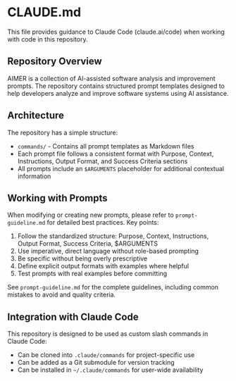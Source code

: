 # CLAUDE.md

This file provides guidance to Claude Code (claude.ai/code) when working with code in this repository.

## Repository Overview

AIMER is a collection of AI-assisted software analysis and improvement prompts. The repository contains structured prompt templates designed to help developers analyze and improve software systems using AI assistance.

## Architecture

The repository has a simple structure:
- `commands/` - Contains all prompt templates as Markdown files
- Each prompt file follows a consistent format with Purpose, Context, Instructions, Output Format, and Success Criteria sections
- All prompts include an `$ARGUMENTS` placeholder for additional contextual information

## Working with Prompts

When modifying or creating new prompts, please refer to `prompt-guideline.md` for detailed best practices. Key points:

1. Follow the standardized structure: Purpose, Context, Instructions, Output Format, Success Criteria, $ARGUMENTS
2. Use imperative, direct language without role-based prompting
3. Be specific without being overly prescriptive
4. Define explicit output formats with examples where helpful
5. Test prompts with real examples before committing

See `prompt-guideline.md` for the complete guidelines, including common mistakes to avoid and quality criteria.

## Integration with Claude Code

This repository is designed to be used as custom slash commands in Claude Code:
- Can be cloned into `.claude/commands` for project-specific use
- Can be added as a Git submodule for version tracking
- Can be installed in `~/.claude/commands` for user-wide availability
